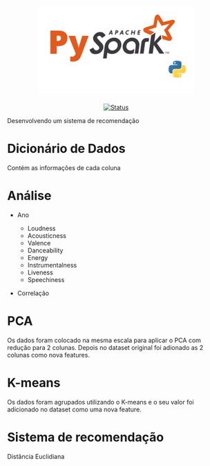 <h1 align="center">
  <img src="../image/spark.png" alt="pyspark" width=360px height=200px >
  <br>

</h1>

<div align="center">

<!-- [![Status](https://img.shields.io/badge/version-1.0-blue)]() -->
[![Status](https://img.shields.io/badge/status-active-success.svg)]()

</div>

Desenvolvendo um sistema de recomendação

# Dicionário de Dados
Contém as informações de cada coluna

# Análise
* Ano 
  * Loudness
  * Acousticness
  * Valence
  * Danceability
  * Energy
  * Instrumentalness
  * Liveness
  * Speechiness

* Correlação 

# PCA
Os dados foram colocado na mesma escala para aplicar o PCA com redução para 2 colunas. Depois no dataset original foi adionado as 2 colunas como nova features.

# K-means
Os dados foram agrupados utilizando o K-means e o seu valor foi adicionado no dataset como uma nova feature.

# Sistema de recomendação 
Distância Euclidiana